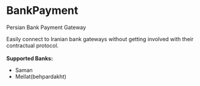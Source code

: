 # BankPayment

Persian Bank Payment Gateway

Easily connect to Iranian bank gateways without getting involved with their contractual protocol.
<br/>
<br/>
<b>
  Supported Banks:</b>
      <ul>
        <li>Saman</li>
        <li>Mellat(behpardakht)</li>
  </ul>
  

 
